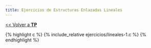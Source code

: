 ```yaml
---
title: Ejercicios de Estructuras Enlazadas Lineales
---
```


[&lt;&lt; Volver a **TP**](../tp.md)

{% highlight c %}
{% include_relative ejercicios/lineales-1.c %}
{% endhighlight %}
